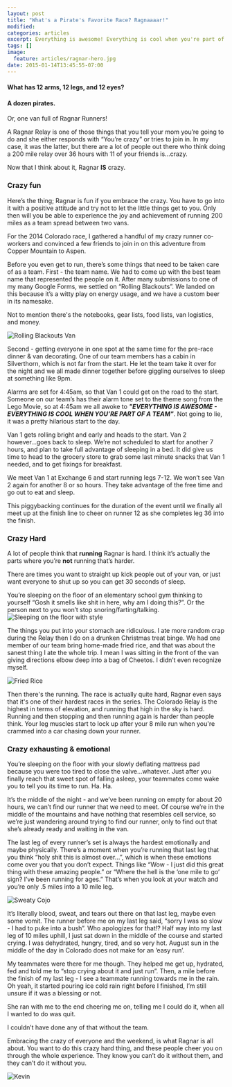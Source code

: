 ```yaml
---
layout: post
title: "What's a Pirate's Favorite Race? Ragnaaaar!"
modified:
categories: articles
excerpt: Everything is awesome! Everything is cool when you're part of a [Ragnar Relay] team!
tags: []
image:
  feature: articles/ragnar-hero.jpg
date: 2015-01-14T13:45:55-07:00
---
```


#### What has 12 arms, 12 legs, and 12 eyes? 

#### A dozen pirates.

Or, one van full of Ragnar Runners! 

A Ragnar Relay is one of those things that you tell your mom you’re going to do and she either responds with “You’re crazy” or tries to join in. In my case, it was the latter, but there are a lot of people out there who think doing a 200 mile relay over 36 hours with 11 of your friends is...crazy. 

Now that I think about it, Ragnar **IS** crazy. 

### Crazy fun
Here’s the thing; Ragnar is fun if you embrace the crazy. You have to go into it with a positive attitude and try not to let the little things get to you. Only then will you be able to experience the joy and achievement of running 200 miles as a team spread between two vans.

For the 2014 Colorado race, I gathered a handful of my crazy runner co-workers and convinced a few friends to join in on this adventure from Copper Mountain to Aspen. 

Before you even get to run, there’s some things that need to be taken care of as a team. First - the team name. We had to come up with the best team name that represented the people on it. After many submissions to one of my many Google Forms, we settled on “Rolling Blackouts”. We landed on this because it’s a witty play on energy usage, and we have a custom beer in its namesake. 

Not to mention there's the notebooks, gear lists, food lists, van logistics, and money.  

![Rolling Blackouts Van](/images/articles/ragnar-van.jpg)

Second - getting everyone in one spot at the same time for the pre-race dinner & van decorating. One of our team members has a cabin in Silverthorn, which is not far from the start. He let the team take it over for the night and we all made dinner together before giggling ourselves to sleep at something like 9pm. 

Alarms are set for 4:45am, so that Van 1 could get on the road to the start. Someone on our team’s has their alarm tone set to the theme song from the Lego Movie, so at 4:45am we all awoke to ***"EVERYTHING IS AWESOME - EVERYTHING IS COOL WHEN YOU’RE PART OF A TEAM"***. Not going to lie, it was a pretty hilarious start to the day.

Van 1 gets rolling bright and early and heads to the start. Van 2 however...goes back to sleep. We’re not scheduled to start for another 7 hours, and plan to take full advantage of sleeping in a bed. It did give us time to head to the grocery store to grab some last minute snacks that Van 1 needed, and to get fixings for breakfast. 

We meet Van 1 at Exchange 6 and start running legs 7-12. We won’t see Van 2 again for another 8 or so hours. They take advantage of the free time and go out to eat and sleep. 

This piggybacking continues for the duration of the event until we finally all meet up at the finish line to cheer on runner 12 as she completes leg 36 into the finish. 

### Crazy Hard
A lot of people think that **running** Ragnar is hard. I think it’s actually the parts where you’re **not** running that’s harder. 

There are times you want to straight up kick people out of your van, or just want everyone to shut up so you can get 30 seconds of sleep. 

You’re sleeping on the floor of an elementary school gym thinking to yourself “Gosh it smells like shit in here, why am I doing this?”. Or the person next to you won’t stop snoring/farting/talking. 
![Sleeping on the floor with style](/images/articles/ragnar-sleepingfloor.jpg)

The things you put into your stomach are ridiculous. I ate more random crap during the Relay then I do on a drunken Christmas treat binge. We had one member of our team bring home-made fried rice, and that was about the sanest thing I ate the whole trip. I mean I was sitting in the front of the van giving directions elbow deep into a bag of Cheetos. I didn’t even recognize myself. 

![Fried Rice](/images/articles/ragnar-friedrice.jpg)

Then there's the running. The race is actually quite hard, Ragnar even says that it's one of their hardest races in the series. The Colorado Relay is the highest in terms of elevation, and running that high in the sky is hard. Running and then stopping and then running again is harder than people think. Your leg muscles start to lock up after your 8 mile run when you're crammed into a car chasing down your runner. 

### Crazy exhausting & emotional

You’re sleeping on the floor with your slowly deflating mattress pad because you were too tired to close the valve...whatever. Just after you finally reach that sweet spot of falling asleep, your teammates come wake you to tell you its time to run. Ha. Ha.

It’s the middle of the night - and we’ve been running on empty for about 20 hours, we can’t find our runner that we need to meet. Of course we’re in the middle of the mountains and have nothing that resembles cell service, so we’re just wandering around trying to find our runner, only to find out that she’s already ready and waiting in the van. 

The last leg of every runner’s set is always the hardest emotionally and maybe physically. There’s a moment when you’re running that last leg that you think “holy shit this is almost over…”, which is when these emotions come over you that you don’t expect. Things like “Wow - I just did this great thing with these amazing people.” or “Where the hell is the ‘one mile to go’ sign? I’ve been running for ages.” That’s when you look at your watch and you’re only .5 miles into a 10 mile leg. 

![Sweaty Cojo](/images/articles/ragnar-cojo-sweat.jpg)

It’s literally blood, sweat, and tears out there on that last leg, maybe even some vomit. The runner before me on my last leg said, “sorry I was so slow - I had to puke into a bush”. Who apologizes for that!? Half way into my last leg of 10 miles uphill, I just sat down in the middle of the course and started crying. I was dehydrated, hungry, tired, and so very hot. August sun in the middle of the day in Colorado does not make for an ‘easy run’. 

My teammates were there for me though. They helped me get up, hydrated, fed and told me to “stop crying about it and just run”. Then, a mile before the finish of my last leg - I see a teammate running towards me in the rain. Oh yeah, it started pouring ice cold rain right before I finished, I’m still unsure if it was a blessing or not.

She ran with me to the end cheering me on, telling me I could do it, when all I wanted to do was quit. 

I couldn’t have done any of that without the team. 

Embracing the crazy of everyone and the weekend, is what Ragnar is all about. You want to do this crazy hard thing, and these people cheer you on through the whole experience. They know you can’t do it without them, and they can’t do it without you. 

![Kevin](/images/articles/ragnar-kevin.jpg)

